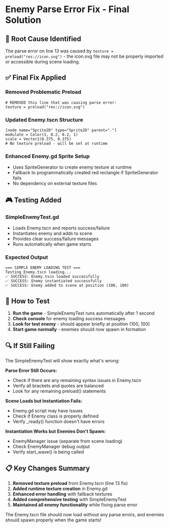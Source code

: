 # Enemy Parse Error Fix - Final Solution

## 🔧 **Root Cause Identified**
The parse error on line 13 was caused by `texture = preload("res://icon.svg")` - the icon.svg file may not be properly imported or accessible during scene loading.

## ✅ **Final Fix Applied**

### **Removed Problematic Preload**
```gdscript
# REMOVED this line that was causing parse error:
texture = preload("res://icon.svg")
```

### **Updated Enemy.tscn Structure**
```
[node name="Sprite2D" type="Sprite2D" parent="."]
modulate = Color(1, 0.2, 0.2, 1)
scale = Vector2(0.375, 0.375)
# No texture preload - will be set at runtime
```

### **Enhanced Enemy.gd Sprite Setup**
- Uses SpriteGenerator to create enemy texture at runtime
- Fallback to programmatically created red rectangle if SpriteGenerator fails
- No dependency on external texture files

## 🎮 **Testing Added**

### **SimpleEnemyTest.gd**
- Loads Enemy.tscn and reports success/failure
- Instantiates enemy and adds to scene
- Provides clear success/failure messages
- Runs automatically when game starts

### **Expected Output**
```
=== SIMPLE ENEMY LOADING TEST ===
Testing Enemy.tscn loading...
✅ SUCCESS: Enemy.tscn loaded successfully
✅ SUCCESS: Enemy instantiated successfully
✅ SUCCESS: Enemy added to scene at position (100, 100)
```

## 🚀 **How to Test**

1. **Run the game** - SimpleEnemyTest runs automatically after 1 second
2. **Check console** for enemy loading success messages
3. **Look for test enemy** - should appear briefly at position (100, 100)
4. **Start game normally** - enemies should now spawn in formation

## 🔍 **If Still Failing**

The SimpleEnemyTest will show exactly what's wrong:

**Parse Error Still Occurs:**
- Check if there are any remaining syntax issues in Enemy.tscn
- Verify all brackets and quotes are balanced
- Look for any remaining preload() statements

**Scene Loads but Instantiation Fails:**
- Enemy.gd script may have issues
- Check if Enemy class is properly defined
- Verify _ready() function doesn't have errors

**Instantiation Works but Enemies Don't Spawn:**
- EnemyManager issue (separate from scene loading)
- Check EnemyManager debug output
- Verify start_wave() is being called

## 📋 **Key Changes Summary**

1. **Removed texture preload** from Enemy.tscn (line 13 fix)
2. **Added runtime texture creation** in Enemy.gd
3. **Enhanced error handling** with fallback textures
4. **Added comprehensive testing** with SimpleEnemyTest
5. **Maintained all enemy functionality** while fixing parse error

The Enemy.tscn file should now load without any parse errors, and enemies should spawn properly when the game starts!
